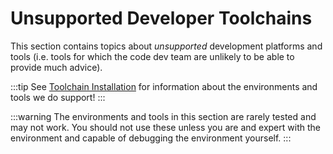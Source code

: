 # Unsupported Developer Toolchains

This section contains topics about *unsupported* development platforms and tools (i.e. tools for which the code dev team are unlikely to be able to provide much advice).

:::tip
See [Toolchain Installation](../dev_setup/dev_env.md) for information about the environments and tools we do support!
:::

:::warning
The environments and tools in this section are rarely tested and may not work. You should not use these unless you are and expert with the environment and capable of debugging the environment yourself.
:::
